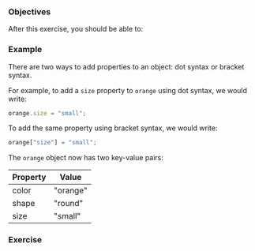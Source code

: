<!--{ ids:[], language:'JavaScript', type:'workshop', order: 20, name:'Logical Operators', description:'List the logical operators and explain what they do.' }-->

### Objectives

After this exercise, you should be able to:



### Example

There are two ways to add properties to an object: dot syntax or bracket syntax.

For example, to add a `size` property to `orange` using dot syntax, we would write:

```js
orange.size = "small";
```

To add the same property using bracket syntax, we would write:

```js
orange["size"] = "small";
```

The `orange` object now has two key-value pairs:

| Property | Value    |
| -------- | -------- |
| color	   | "orange" |
| shape	   | "round"  |
| size     | "small"  |

### Exercise
